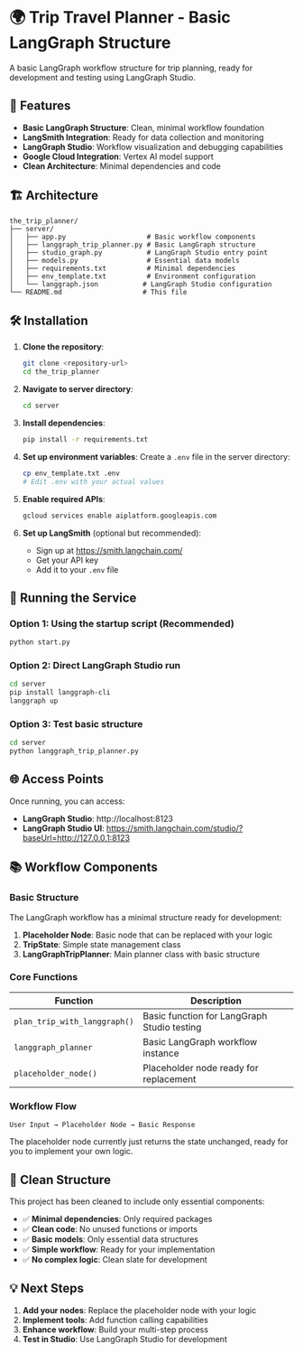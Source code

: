 # 🌍 Trip Travel Planner - Basic LangGraph Structure

A basic LangGraph workflow structure for trip planning, ready for development and testing using LangGraph Studio.

## 🚀 Features

- **Basic LangGraph Structure**: Clean, minimal workflow foundation
- **LangSmith Integration**: Ready for data collection and monitoring
- **LangGraph Studio**: Workflow visualization and debugging capabilities
- **Google Cloud Integration**: Vertex AI model support
- **Clean Architecture**: Minimal dependencies and code

## 🏗️ Architecture

```
the_trip_planner/
├── server/
│   ├── app.py                    # Basic workflow components
│   ├── langgraph_trip_planner.py # Basic LangGraph structure
│   ├── studio_graph.py           # LangGraph Studio entry point
│   ├── models.py                 # Essential data models
│   ├── requirements.txt          # Minimal dependencies
│   ├── env_template.txt          # Environment configuration
│   └── langgraph.json           # LangGraph Studio configuration
└── README.md                    # This file
```

## 🛠️ Installation

1. **Clone the repository**:
   ```bash
   git clone <repository-url>
   cd the_trip_planner
   ```

2. **Navigate to server directory**:
   ```bash
   cd server
   ```

3. **Install dependencies**:
   ```bash
   pip install -r requirements.txt
   ```

4. **Set up environment variables**:
   Create a `.env` file in the server directory:
   ```bash
   cp env_template.txt .env
   # Edit .env with your actual values
   ```

5. **Enable required APIs**:
   ```bash
   gcloud services enable aiplatform.googleapis.com
   ```

6. **Set up LangSmith** (optional but recommended):
   - Sign up at https://smith.langchain.com/
   - Get your API key
   - Add it to your `.env` file

## 🚀 Running the Service

### Option 1: Using the startup script (Recommended)
```bash
python start.py
```

### Option 2: Direct LangGraph Studio run
```bash
cd server
pip install langgraph-cli
langgraph up
```

### Option 3: Test basic structure
```bash
cd server
python langgraph_trip_planner.py
```

## 🌐 Access Points

Once running, you can access:

- **LangGraph Studio**: http://localhost:8123
- **LangGraph Studio UI**: https://smith.langchain.com/studio/?baseUrl=http://127.0.0.1:8123

## 📚 Workflow Components

### Basic Structure

The LangGraph workflow has a minimal structure ready for development:

1. **Placeholder Node**: Basic node that can be replaced with your logic
2. **TripState**: Simple state management class
3. **LangGraphTripPlanner**: Main planner class with basic structure

### Core Functions

| Function | Description |
|----------|-------------|
| `plan_trip_with_langgraph()` | Basic function for LangGraph Studio testing |
| `langgraph_planner` | Basic LangGraph workflow instance |
| `placeholder_node()` | Placeholder node ready for replacement |

### Workflow Flow

```
User Input → Placeholder Node → Basic Response
```

The placeholder node currently just returns the state unchanged, ready for you to implement your own logic.

## 🧹 Clean Structure

This project has been cleaned to include only essential components:

- ✅ **Minimal dependencies**: Only required packages
- ✅ **Clean code**: No unused functions or imports
- ✅ **Basic models**: Only essential data structures
- ✅ **Simple workflow**: Ready for your implementation
- ✅ **No complex logic**: Clean slate for development

## 💡 Next Steps

1. **Add your nodes**: Replace the placeholder node with your logic
2. **Implement tools**: Add function calling capabilities
3. **Enhance workflow**: Build your multi-step process
4. **Test in Studio**: Use LangGraph Studio for development
